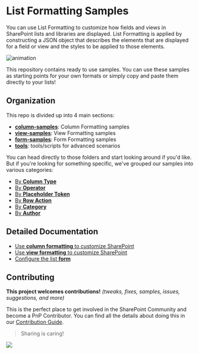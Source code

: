 # List Formatting Samples

You can use List Formatting to customize how fields and views in SharePoint lists and libraries are displayed. List Formatting is applied by constructing a JSON object that describes the elements that are displayed for a field or view and the styles to be applied to those elements.

![animation](./img/LFAnimation.gif)

This repository contains ready to use samples. You can use these samples as starting points for your own formats or simply copy and paste them directly to your lists!

## Organization

This repo is divided up into 4 main sections:

- **[column-samples](https://github.com/pnp/List-Formatting/tree/master/column-samples)**: Column Formatting samples
- **[view-samples](https://github.com/pnp/List-Formatting/tree/master/view-samples)**: View Formatting samples
- **[form-samples](https://github.com/pnp/List-Formatting/tree/master/form-samples)**: Form Formatting samples
- **[tools](https://github.com/pnp/List-Formatting/tree/master/tools)**: tools/scripts for advanced scenarios

You can head directly to those folders and start looking around if you'd like. But if you're looking for something specific, we've grouped our samples into various categories:

- [By **Column Type**](./groupings/columntype.md)
- [By **Operator**](./groupings/operator.md)
- [By **Placeholder Token**](./groupings/token.md)
- [By **Row Action**](./groupings/action.md)
- [By **Category**](./groupings/category.md)
- [By **Author**](./groupings/author.md)
## Detailed Documentation

- [Use **column formatting** to customize SharePoint](https://docs.microsoft.com/en-us/sharepoint/dev/declarative-customization/column-formatting)
- [Use **view formatting** to customize SharePoint](https://docs.microsoft.com/en-us/sharepoint/dev/declarative-customization/view-formatting)
- [Configure the list **form**](https://docs.microsoft.com/en-us/sharepoint/dev/declarative-customization/list-form-configuration)

## Contributing

**This project welcomes contributions!** 
_(tweaks, fixes, samples, issues, suggestions, and more)_

This is the perfect place to get involved in the SharePoint Community and become a PnP Contributor. You can find all the details about doing this in our [Contribution Guide](./contributing/index.md).

> Sharing is caring!

<img src="https://telemetry.sharepointpnp.com/sp-dev-list-formatting/docs/index" />
